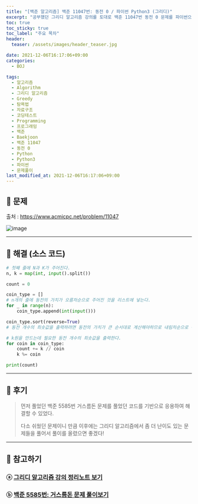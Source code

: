 ```yaml
---
title: "[백준 알고리즘] 백준 11047번: 동전 0 / 파이썬 Python3 (그리디)"
excerpt: "공부했던 그리디 알고리즘 강의를 토대로 백준 11047번 동전 0 문제를 파이썬으로 풀어보았다."
toc: true
toc_sticky: true
toc_label: "주요 목차"
header:
  teaser: /assets/images/header_teaser.jpg

date: 2021-12-06T16:17:06+09:00
categories:
  - BOJ

tags:
  - 알고리즘
  - Algorithm
  - 그리디 알고리즘
  - Greedy
  - 탐욕법
  - 자료구조
  - 코딩테스트
  - Programming
  - 프로그래밍
  - 백준
  - Baekjoon
  - 백준 11047
  - 동전 0
  - Python
  - Python3
  - 파이썬
  - 문제풀이
last_modified_at: 2021-12-06T16:17:06+09:00
---
```


## 🔔 문제

출처 : <https://www.acmicpc.net/problem/11047>

![image](https://user-images.githubusercontent.com/78403443/144802902-88bded71-0cbb-4652-a479-d811726d59c2.png)

---

## 🔐 해결 (소스 코드)

```python
# 첫째 줄에 N과 K가 주어진다.
n, k = map(int, input().split())

count = 0

coin_type = []
# n개의 줄에 동전의 가치가 오름차순으로 주어진 것을 리스트에 넣는다.
for _ in range(n):
    coin_type.append(int(input()))

coin_type.sort(reverse=True)
# 동전 개수의 최솟값을 출력하려면 동전의 가치가 큰 순서대로 계산해야하므로 내림차순으로 정렬해줌    

# k원을 만드는데 필요한 동전 개수의 최솟값을 출력한다.
for coin in coin_type:
    count += k // coin
    k %= coin

print(count)
```

---

## 📝 후기

>먼저 풀었던 백준 5585번 거스름돈 문제를 풀었던 코드를 기반으로 응용하여 해결할 수 있었다.
>
>다소 쉬웠던 문제이니 만큼 이후에는 그리디 알고리즘에서 좀 더 난이도 있는 문제들을 풀어서 풀이를 올렸으면 좋겠다!

---

## 👣 참고하기

### ⓐ [그리디 알고리즘 강의 정리노트 보기](https://iceman-brandon.github.io/playdata%20algo/%ED%83%90%EC%9A%95%EB%B2%95/)

### ⓑ [백준 5585번: 거스름돈 문제 풀이보기](https://iceman-brandon.github.io/boj/%EB%B0%B1%EC%A4%80_5585%EB%B2%88_%EA%B1%B0%EC%8A%A4%EB%A6%84%EB%8F%88/#-%ED%95%B4%EA%B2%B0-%EC%86%8C%EC%8A%A4-%EC%BD%94%EB%93%9C)
